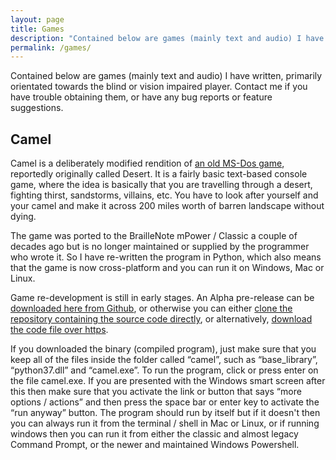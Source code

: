 ```yaml
---
layout: page
title: Games
description: "Contained below are games (mainly text and audio) I have written, primarily orientated towards the blind or vision impaired player.  Contact me if you have trouble obtaining them, or have any bug reports or feature suggestions."
permalink: /games/
---
```


Contained below are games (mainly text and audio) I have written, primarily orientated towards the blind or vision impaired player.  Contact me if you have trouble obtaining them, or have any bug reports or feature suggestions.

## Camel
Camel is a deliberately modified rendition of [an old MS-Dos game](https://siouxsays.wordpress.com/2016/07/04/your-camel-is-burning-across-the-desert-sands/), reportedly originally called Desert.  It is a fairly basic text-based console game, where the idea is basically that you are travelling through a desert, fighting thirst, sandstorms, villains, etc.  You have to look after yourself and your camel and make it across 200 miles worth of barren landscape without dying.

The game was ported to the BrailleNote mPower / Classic a couple of decades ago but is no longer maintained or supplied by the programmer who wrote it.  So I have re-written the program in Python, which also means that the game is now cross-platform and you can run it on Windows, Mac or Linux.

Game re-development is still in early stages.  An Alpha pre-release can be [downloaded here from Github](https://github.com/njsch/camel/files/5879037/camel.zip), or otherwise you can either [clone the repository containing the source code directly](https://github.com/njsch/camel/), or alternatively, [download the code file over https](https://raw.githubusercontent.com/njsch/camel/main/camel.py).

If you downloaded the binary (compiled program), just make sure that you keep all of the files inside the folder called &ldquo;camel&rdquo;, such as &ldquo;base_library&rdquo;, &ldquo;python37.dll&rdquo; and &ldquo;camel.exe&rdquo;.  To run the program, click or press enter on the file camel.exe.  If you are presented with the Windows smart screen after this then make sure that you activate the link or button that says &ldquo;more options / actions&rdquo; and then press the space bar or enter key to activate the &ldquo;run anyway&rdquo; button.  The program should run by itself but if it doesn't then you can always run it from the terminal / shell in Mac or Linux, or if running windows then you can run it from either the classic and almost legacy Command Prompt, or the newer and maintained Windows Powershell.
